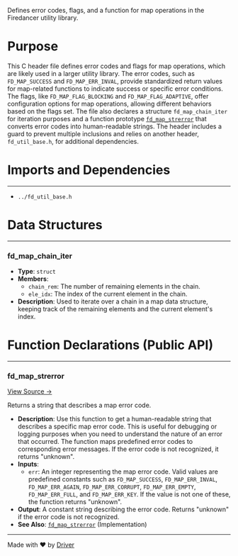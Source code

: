 <!--------------------------------------------------------------------------------->
<!-- IMPORTANT: This file is auto-generated by Driver (https://driver.ai). -------->
<!-- Manual edits may be overwritten on future commits. --------------------------->
<!--------------------------------------------------------------------------------->

Defines error codes, flags, and a function for map operations in the Firedancer utility library.

# Purpose
This C header file defines error codes and flags for map operations, which are likely used in a larger utility library. The error codes, such as `FD_MAP_SUCCESS` and `FD_MAP_ERR_INVAL`, provide standardized return values for map-related functions to indicate success or specific error conditions. The flags, like `FD_MAP_FLAG_BLOCKING` and `FD_MAP_FLAG_ADAPTIVE`, offer configuration options for map operations, allowing different behaviors based on the flags set. The file also declares a structure `fd_map_chain_iter` for iteration purposes and a function prototype [`fd_map_strerror`](<#fd_map_strerror>) that converts error codes into human-readable strings. The header includes a guard to prevent multiple inclusions and relies on another header, `fd_util_base.h`, for additional dependencies.
# Imports and Dependencies

---
- `../fd_util_base.h`


# Data Structures

---
### fd\_map\_chain\_iter
- **Type**: ``struct``
- **Members**:
    - `chain_rem`: The number of remaining elements in the chain.
    - `ele_idx`: The index of the current element in the chain.
- **Description**: Used to iterate over a chain in a map data structure, keeping track of the remaining elements and the current element's index.


# Function Declarations (Public API)

---
### fd\_map\_strerror<!-- {{#callable_declaration:fd_map_strerror}} -->
[View Source →](<../../../../../src/util/tmpl/fd_map.h#L35>)

Returns a string that describes a map error code.
- **Description**: Use this function to get a human-readable string that describes a specific map error code. This is useful for debugging or logging purposes when you need to understand the nature of an error that occurred. The function maps predefined error codes to corresponding error messages. If the error code is not recognized, it returns "unknown".
- **Inputs**:
    - `err`: An integer representing the map error code. Valid values are predefined constants such as `FD_MAP_SUCCESS`, `FD_MAP_ERR_INVAL`, `FD_MAP_ERR_AGAIN`, `FD_MAP_ERR_CORRUPT`, `FD_MAP_ERR_EMPTY`, `FD_MAP_ERR_FULL`, and `FD_MAP_ERR_KEY`. If the value is not one of these, the function returns "unknown".
- **Output**: A constant string describing the error code. Returns "unknown" if the error code is not recognized.
- **See Also**: [`fd_map_strerror`](<fd_map_util.c.md#fd_map_strerror>)  (Implementation)



---
Made with ❤️ by [Driver](https://www.driver.ai/)